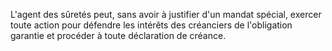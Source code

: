 L'agent des sûretés peut, sans avoir à justifier d'un mandat spécial, exercer toute action pour défendre les intérêts des créanciers de l'obligation garantie et procéder à toute déclaration de créance.

